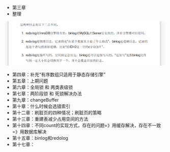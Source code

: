 - 第三章
- 整理

![image-20220808235640799](%E7%94%A8%E5%88%B0%E7%9A%84%E5%9B%BE%E7%89%87/image-20220808235640799.png)

- 第四章：补充“有序数组只适用于静态存储引擎”
- 第五章：上期问题
- 第六章：全局锁 和 两类表级锁
- 第七章：两阶段锁 和 死锁解决办法
- 第九章：changeBuffer
- 第十章：什么时候会选错索引
- 第十二章：刷脏页的四种情况；刷脏页的策略
- 第十三章：重建表减少占用空间的方法
- 第十四章：不同count的实现方式，存在的问题=》用缓存解决，存在不一致=》用数据库解决
- 第十五章：binlog和redolog 
- 第十七章：



